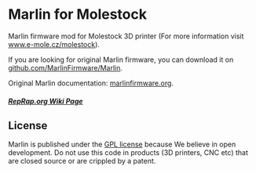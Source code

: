 # Marlin for Molestock

Marlin firmware mod for Molestock 3D printer (For more information visit www.e-mole.cz/molestock).

If you are looking for original Marlin firmware, you can download it on [github.com/MarlinFirmware/Marlin](https://github.com/MarlinFirmware/Marlin).

Original Marlin documentation: [marlinfirmware.org](http://www.marlinfirmware.org).

##### [RepRap.org Wiki Page](http://reprap.org/wiki/Marlin)

## License

Marlin is published under the [GPL license](/Documentation/COPYING.md) because We believe in open development.
Do not use this code in products (3D printers, CNC etc) that are closed source or are crippled by a patent.
